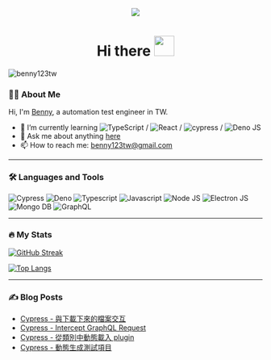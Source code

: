 <p align="center">
  <img src="https://media3.giphy.com/media/13FrpeVH09Zrb2/giphy.gif" width=""/>
</p>

<h1 align="center">Hi there <img src="https://media.giphy.com/media/hvRJCLFzcasrR4ia7z/giphy.gif" width="40"></h1>

<p align="left"> <img src="https://komarev.com/ghpvc/?username=benny123tw&label=Profile%20views&color=0e75b6&style=flat-square" alt="benny123tw" /> </p>

### :technologist: About Me

Hi, I'm [Benny](https://twitter.com/benny123tw), a automation test engineer in TW. 

<!-- - 🔭 I’m currently working on [My Blog](https://www.benny-yen.com/) -->
- 🌱 I’m currently learning ![TypeScript](https://img.shields.io/badge/typescript-%23007ACC.svg?style=for-the-badge&logo=typescript&logoColor=white) / ![React](https://img.shields.io/badge/react-%2320232a.svg?style=for-the-badge&logo=react&logoColor=%2361DAFB) / ![cypress](https://img.shields.io/badge/-cypress-%23E5E5E5?style=for-the-badge&logo=cypress&logoColor=058a5e) / ![Deno JS](https://img.shields.io/badge/deno%20js-000000?style=for-the-badge&logo=deno&logoColor=white)
- 💬 Ask me about anything [here](https://github.com/benny123tw/benny123tw/issues)
- 📫 How to reach me: benny123tw@gmail.com
<!-- - 👯 I’m looking to collaborate on ... -->
<!-- - 🤔 I’m looking for help with ... -->
<!-- - 😄 Pronouns: ... -->
<!-- - ⚡ Fun fact: ... -->

---

### :hammer_and_wrench: Languages and Tools

![Cypress](https://img.shields.io/badge/Cypress-17202C?style=for-the-badge&logo=cypress&logoColor=white)
![Deno](https://img.shields.io/badge/Deno-white?style=for-the-badge&logo=deno&logoColor=464647)
![Typescript](https://img.shields.io/badge/TypeScript-007ACC?style=for-the-badge&logo=typescript&logoColor=white)
![Javascript](https://img.shields.io/badge/JavaScript-323330?style=for-the-badge&logo=javascript&logoColor=F7DF1E)
![Node JS](https://img.shields.io/badge/Node.js-339933?style=for-the-badge&logo=nodedotjs&logoColor=white)
![Electron JS](https://img.shields.io/badge/Electron-2B2E3A?style=for-the-badge&logo=electron&logoColor=9FEAF9)
![Mongo DB](https://img.shields.io/badge/MongoDB-4EA94B?style=for-the-badge&logo=mongodb&logoColor=white)
![GraphQL](https://img.shields.io/badge/GraphQl-E10098?style=for-the-badge&logo=graphql&logoColor=white)

---

### :fire: My Stats

[![GitHub Streak](https://github-readme-streak-stats.herokuapp.com/?user=benny123tw&theme=dark&background=000000)](https://git.io/streak-stats)

[![Top Langs](https://github-readme-stats.vercel.app/api/top-langs/?username=benny123tw&layout=compact&theme=vision-friendly-dark)](https://github.com/anuraghazra/github-readme-stats)

---

### :writing_hand: Blog Posts

<!-- BLOG-POST-LIST:START -->
- [Cypress - 與下載下來的檔案交互](https://www.benny-yen.com/cypress-download-handler)
- [Cypress - Intercept GraphQL Request](https://www.benny-yen.com/cypress-intercept-graphql)
- [Cypress - 從類別中動態載入 plugin](https://www.benny-yen.com/cypress-dynamic-import-plugin-class)
- [Cypress - 動態生成測試項目](https://www.benny-yen.com/cypress-generate-dynamic-test)
<!-- BLOG-POST-LIST:END -->
